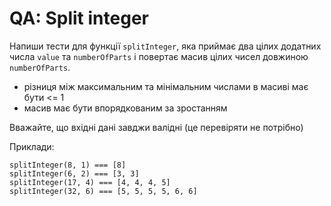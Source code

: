 # QA: Split integer
Напиши тести для функції `splitInteger`, яка приймає два цілих додатних числа
`value` та `numberOfParts` і повертає масив цілих чисел довжиною `numberOfParts`.

- різниця між максимальним та мінімальним числами в масиві має бути <= 1
- масив має бути впорядкованим за зростанням

Вважайте, що вхідні дані завджи валідні (це перевіряти не потрібно)

Приклади:
```
splitInteger(8, 1) === [8]
splitInteger(6, 2) === [3, 3]
splitInteger(17, 4) === [4, 4, 4, 5]
splitInteger(32, 6) === [5, 5, 5, 5, 6, 6]
```
